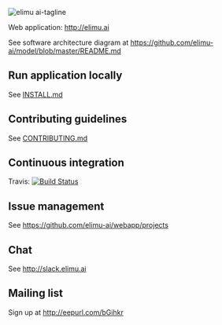 ![elimu ai-tagline](https://user-images.githubusercontent.com/15718174/28230075-c42d3e8e-68e5-11e7-8d97-c99d9c7c322e.png)

Web application: http://elimu.ai

See software architecture diagram at https://github.com/elimu-ai/model/blob/master/README.md

## Run application locally
See [INSTALL.md](https://github.com/elimu-ai/webapp/blob/master/INSTALL.md)

## Contributing guidelines
See [CONTRIBUTING.md](https://github.com/elimu-ai/webapp/blob/master/CONTRIBUTING.md)

## Continuous integration
Travis: [![Build Status](https://travis-ci.org/elimu-ai/webapp.svg)](https://travis-ci.org/elimu-ai/webapp)

## Issue management
See https://github.com/elimu-ai/webapp/projects

## Chat
See http://slack.elimu.ai

## Mailing list
Sign up at http://eepurl.com/bGihkr
